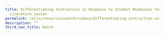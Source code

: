 ```yaml
---
title: Differentiating Instruction in Response to Student Readiness for a
  Literature Lesson
permalink: /elis/resources/watch/videos/differentiating-instruction-in-response-to-student-readiness-literature/
description: ""
third_nav_title: Watch
---
```

